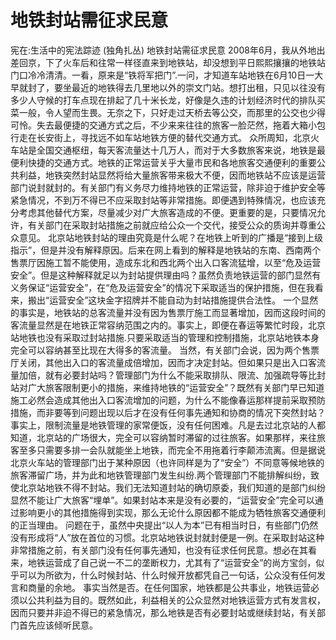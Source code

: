 # 地铁封站需征求民意

宪在:生活中的宪法踪迹 (独角扎丛)
地铁封站需征求民意
2008年6月，我从外地出差回京，下了火车后和往常一样径直来到地铁站，却没想到平日熙熙攘攘的地铁站门口冷冷清清。一看，原来是“铁将军把门”.一问，才知道车站地铁在6月10日一大早就封了，要坐最近的地铁得去几里地以外的崇文门站。想打出租，只见以往没有多少人守候的打车点现在排起了几十米长龙，好像是久违的计划经济时代的排队买菜一般，令人望而生畏。无奈之下，只好走过天桥去等公交，而那里的公交也少得可怜。失去最便捷的交通方式之后，不少来来往往的旅客一脸茫然，拖着大箱小包行走在长安街上，寻找远不如车站地铁方便的替代交通方式。
众所周知，北京火车站是全国交通枢纽，每天客流量达十几万人，而对于大多数旅客来说，地铁是最便利快捷的交通方式。地铁的正常运营关乎大量市民和各地旅客交通便利的重要公共利益，地铁突然封站显然将给大量旅客带来极大不便，因而地铁站不应该是运营部门说封就封的。有关部门有义务尽力维持地铁的正常运营，除非迫于维护安全等紧急情况，不到万不得已不应采取封站等非常措施。即便遇到特殊情况，也应该充分考虑其他替代方案，尽量减少对广大旅客造成的不便。更重要的是，只要情况允许，有关部门在采取封站措施之前就应给公众一个交代，接受公众的质询并尊重公众意见。
北京站地铁封站的理由究竟是什么呢？在地铁上听到的广播是“接到上级指示”，但是并没有解释原因。后来在网上看到的解释是地铁站的东南、西南两个售票厅因施工暂不能使用，造成东北和西北两个出入口客流猛增，以至“危及运营安全”。但是这种解释就足以为封站提供理由吗？虽然负责地铁运营的部门显然有义务保证“运营安全”，在“危及运营安全”的情况下采取适当的保护措施，但在我看来，搬出“运营安全”这块金字招牌并不能自动为封站措施提供合法性。
一个显然的事实是，地铁站的总客流量并没有因为售票厅施工而显著增加，因而这段时间的客流量显然是在地铁正常容纳范围之内的。事实上，即便在春运等繁忙时段，北京站地铁也没有采取过封站措施.只要采取适当的管理和控制措施，北京站地铁本身完全可以容纳甚至比现在大得多的客流量。
当然，有关部门会说，因为两个售票厅关闭，其他出入口的客流量成倍增加，因而才决定封站。但如果只是出入口客流量加倍，就有必要封站吗？管理部门为什么不能采取排队、限流、加强疏导等比封站对广大旅客限制更小的措施，来维持地铁的“运营安全”？既然有关部门早已知道施工必然会造成其他出入口客流增加的问题，为什么不能像春运那样提前采取预防措施，而非要等到问题出现以后才在没有任何事先通知和协商的情况下突然封站？
事实上，限制流量是地铁管理的家常便饭，没有任何困难。凡是去过北京站的人都知道，北京站的广场很大，完全可以容纳暂时滞留的过往旅客。如果那样，来往旅客至多只需要多排一会队就能坐上地铁，而完全不用拖着行李颠沛流离。但是据说北京火车站的管理部门出于某种原因（也许同样是为了“安全”）不同意等候地铁的旅客滞留广场，并为此和地铁管理部门发生纠纷.两个管理部门不能排解纠纷，致使北京站地铁不得不封站。我们无法知道封站的确切原委，我们知道的是部门纠纷显然不能让广大旅客“埋单”。如果封站本来是没有必要的，“运营安全”完全可以通过影响更小的其他措施得到实现，那么无论什么原因都不能成为牺牲旅客交通便利的正当理由。
问题在于，虽然中央提出“以人为本”已有相当时日，有些部门仍然没有形成将“人”放在首位的习惯。北京站地铁说封就封便是一例。在采取封站这种非常措施之前，有关部门没有任何事先通知，也没有征求任何民意。想必在其看来，地铁运营成了自己说一不二的垄断权力，尤其有了“运营安全”的尚方宝剑，似乎可以为所欲为，什么时候封站、什么时候开放都凭自己一句话，公众没有任何发言和商量的余地。
事实当然是否。在任何国家，地铁都是公共事业，地铁运营必须以公共利益为目的。既然如此，利益相关的公众显然对地铁运营方式有发言权，因而只要并非迫不得已的紧急情况，那么地铁是否有必要封站或继续封站，有关部门首先应该倾听民意。